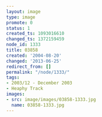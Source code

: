 ```yaml
---
layout: image
type: image
promote: 0
status: 1
created_ts: 1093016610
changed_ts: 1372159459
node_id: 1333
title: 03858
created: '2004-08-20'
changed: '2013-06-25'
redirect_from: []
permalink: "/node/1333/"
tags:
- 2003/12 - December 2003
- Heaphy Track
images:
- src: image/images/03858-1333.jpg
  name: 03858-1333.jpg
---
```


